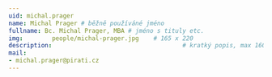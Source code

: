 ```yaml
---
uid: michal.prager
name: Michal Prager	# běžně používáné jméno
fullname: Bc. Michal Prager, MBA # jméno s tituly etc.
img: 		people/michal-prager.jpg    # 165 x 220
description:            	        			# kratký popis, max 160 znaků
mail:
- michal.prager@pirati.cz
---
```

